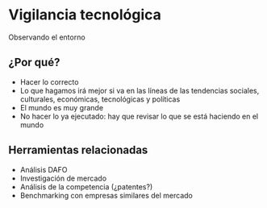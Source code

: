 # Vigilancia tecnológica

Observando el entorno

## ¿Por qué?

- Hacer lo correcto
- Lo que hagamos irá mejor si va en las líneas de las tendencias sociales, culturales, económicas, tecnológicas y políticas
- El mundo es muy grande
- No hacer lo ya ejecutado: hay que revisar lo que se está haciendo en el mundo

## Herramientas relacionadas

- Análisis DAFO
- Investigación de mercado
- Análisis de la competencia (¿patentes?)
- Benchmarking con empresas similares del mercado
